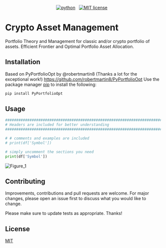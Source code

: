 <!-- buttons -->
<p align="center">
    <a href="https://www.python.org/">
        <img src="https://img.shields.io/badge/python-v3-brightgreen.svg"
            alt="python"></a> &nbsp;    
    <a href="https://opensource.org/licenses/MIT">
        <img src="https://img.shields.io/badge/license-MIT-brightgreen.svg"
            alt="MIT license"></a> &nbsp;
</p>


<!-- content -->

# Crypto Asset Management

Portfolio Theory and Management for classic and/or crypto portfolio of assets. Efficient Frontier and Optimal Portfolio Asset Allocation.

## Installation

Based on PyPortfolioOpt by @robertmartin8 (Thanks a lot for the exceptional work!)
https://github.com/robertmartin8/PyPortfolioOpt
Use the package manager [pip](https://pip.pypa.io/en/stable/) to install the following:

```bash
pip install PyPortfolioOpt
```

## Usage

```python
##############################################################################################################
# Headers are included for better understanding
##############################################################################################################

# # comments and examples are included
# print(df['Symbol'])

# simply uncomment the sections you need
print(df['Symbol'])

```

![Figure_1](https://user-images.githubusercontent.com/90355826/158221954-55c43927-c456-48f7-abe3-6582d47186ec.png)


## Contributing
Improvements, contributions and pull requests are welcome. For major changes, please open an issue first to discuss what you would like to change.

Please make sure to update tests as appropriate. Thanks!

## License
[MIT](https://choosealicense.com/licenses/mit/)
